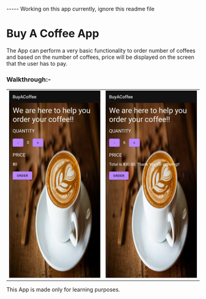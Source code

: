 ----- Working on this app currently, ignore this readme file

# Buy A Coffee App
The App can perform a very basic functionality to order number of coffees and based on the number of coffees, price will be displayed on the screen that the user has to pay.

<h3> Walkthrough:- </h3>



<table>
  <tr>
    <td><img src="/Image1.jpeg" width="400"/></td>
    <td><img src="/Image2.jpeg" width="400"/></td>
  </tr>
</table>



This App is made only for learning purposes.
